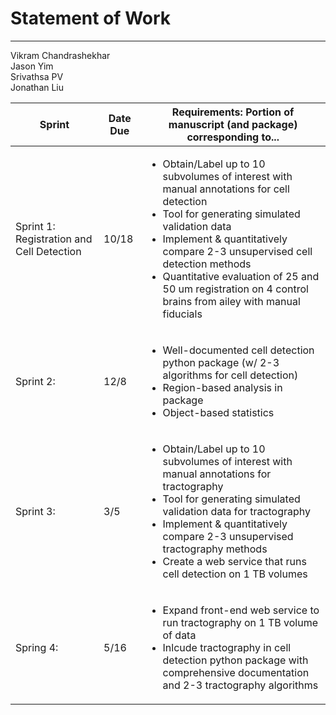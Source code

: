 # Statement of Work
_______________________________________

Vikram Chandrashekhar<br/>
Jason Yim<br/>
Srivathsa PV<br/>
Jonathan Liu<br/>

| Sprint   | Date Due | Requirements: Portion of manuscript (and package) corresponding to... |
|---|---|---|
| Sprint 1: Registration and Cell Detection | 10/18 | <ul><li>Obtain/Label up to 10 subvolumes of interest with manual annotations for cell detection</li><li>Tool for generating simulated validation data</li><li>Implement & quantitatively compare 2-3 unsupervised cell detection methods</li><li>Quantitative evaluation of 25 and 50 um registration on 4 control brains from ailey with manual fiducials</li></ul> |
| Sprint 2:  | 12/8 | <ul><li>Well-documented cell detection python package (w/ 2-3 algorithms for cell detection)</li><li>Region-based analysis in package</li><li>Object-based statistics</li></ul>  |
| Sprint 3: | 3/5  | <ul><li>Obtain/Label up to 10 subvolumes of interest with manual annotations for tractography</li><li>Tool for generating simulated validation data for tractography</li><li>Implement & quantitatively compare 2-3 unsupervised tractography methods </li><li>Create a web service that runs cell detection on 1 TB volumes</li></ul>   |
| Spring 4: | 5/16 | <ul><li>Expand front-end web service to run tractography on 1 TB volume of data</li><li>Inlcude tractography in cell detection python package with comprehensive documentation and 2-3 tractography algorithms</li></ul> |
